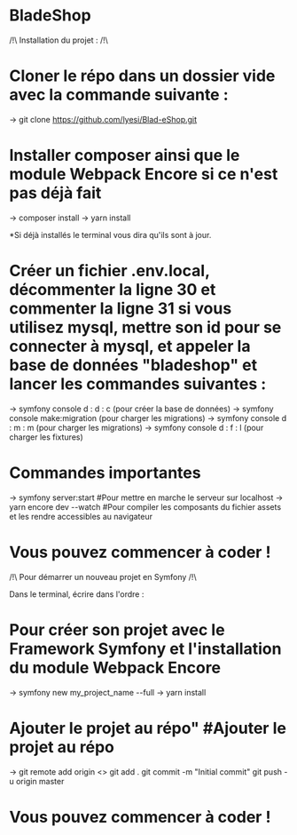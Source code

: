 # BladeShop

/!\ Installation du projet : /!\

# Cloner le répo dans un dossier vide avec la commande suivante :

-> git clone https://github.com/lyesi/Blad-eShop.git

# Installer composer ainsi que le module Webpack Encore si ce n'est pas déjà fait

-> composer install
-> yarn install

*Si déjà installés le terminal vous dira qu'ils sont à jour.

# Créer un fichier .env.local, décommenter la ligne 30 et commenter la ligne 31 si vous utilisez mysql, mettre son id pour se connecter à mysql, et appeler la base de données "bladeshop" et lancer les commandes suivantes :

-> symfony console d : d : c (pour créer la base de données)
-> symfony console make:migration (pour charger les migrations)
-> symfony console d : m : m (pour charger les migrations)
-> symfony console d : f : l (pour charger les fixtures)

# Commandes importantes

-> symfony server:start #Pour mettre en marche le serveur sur localhost
-> yarn encore dev --watch #Pour compiler les composants du fichier assets et les rendre accessibles au navigateur

# Vous pouvez commencer à coder !

/!\ Pour démarrer un nouveau projet en Symfony /!\

Dans le terminal, écrire dans l'ordre :

# Pour créer son projet avec le Framework Symfony et l'installation du module Webpack Encore
-> symfony new my_project_name --full
-> yarn install

# Ajouter le projet au répo" #Ajouter le projet au répo

-> git remote add origin <<Lien du repository>>
   git add .
   git commit -m "Initial commit"
   git push -u origin master
   
# Vous pouvez commencer à coder !
